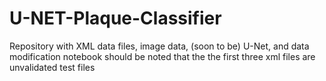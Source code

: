 # U-NET-Plaque-Classifier
Repository with XML data files, image data, (soon to be) U-Net, and data modification notebook
should be noted that the the first three xml files are unvalidated test files
